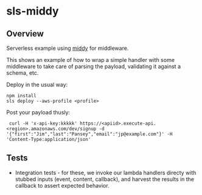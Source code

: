 # sls-middy

## Overview

Serverless example using [middy](https://github.com/middyjs/middy) for middleware.

This shows an example of how to wrap a simple handler with some middleware to take care of parsing the payload, validating it against a schema, etc.

Deploy in the usual way:

```console
npm install
sls deploy --aws-profile <profile>
```

Post your payload thusly:

```console
 curl -H 'x-api-key:kkkkk' https://<apiid>.execute-api.<region>.amazonaws.com/dev/signup -d '{"first":"Jim","last":"Pansey","email":"jp@example.com"}' -H 'Content-Type:application/json'
 ```

 ## Tests

 * Integration tests - for these, we invoke our lambda handlers directy with stubbed inputs (event, content, callback), and harvest the results in the callback to assert expected behavior.